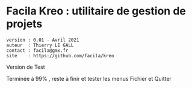 # Facila Kreo : utilitaire de gestion de projets

    version : 0.01 - Avril 2021
    auteur  : Thierry LE GALL 
    contact : facila@gmx.fr
    site    : https://github.com/facila/kreo


Version de Test

Terminée à 99% , reste à finir et tester les menus Fichier et Quitter

